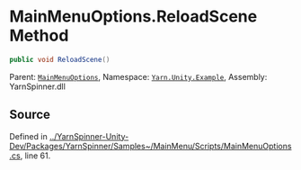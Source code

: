 # MainMenuOptions.ReloadScene Method


```csharp
public void ReloadScene()
```



<div class="class-metadata">

Parent: [`MainMenuOptions`](/api/csharp/yarn.unity.example/mainmenuoptions.md), Namespace: [`Yarn.Unity.Example`](/api/csharp/yarn.unity.example/README.md), Assembly: YarnSpinner.dll
</div>

## Source
Defined in [../YarnSpinner-Unity-Dev/Packages/YarnSpinner/Samples~/MainMenu/Scripts/MainMenuOptions.cs](https://github.com/YarnSpinnerTool/YarnSpinner-Unity//blob/develop/Samples~/MainMenu/Scripts/MainMenuOptions.cs#L61), line 61.
